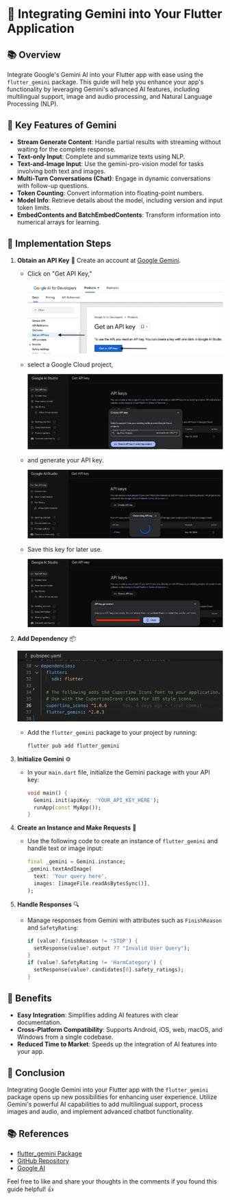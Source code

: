 # 🚀 Integrating Gemini into Your Flutter Application

## 📚 Overview

Integrate Google's Gemini AI into your Flutter app with ease using the `flutter_gemini` package. This guide will help you enhance your app's functionality by leveraging Gemini's advanced AI features, including multilingual support, image and audio processing, and Natural Language Processing (NLP).

## 🌟 Key Features of Gemini

- **Stream Generate Content**: Handle partial results with streaming without waiting for the complete response.
- **Text-only Input**: Complete and summarize texts using NLP.
- **Text-and-Image Input**: Use the gemini-pro-vision model for tasks involving both text and images.
- **Multi-Turn Conversations (Chat)**: Engage in dynamic conversations with follow-up questions.
- **Token Counting**: Convert information into floating-point numbers.
- **Model Info**: Retrieve details about the model, including version and input token limits.
- **EmbedContents and BatchEmbedContents**: Transform information into numerical arrays for learning.

## 🏁 Implementation Steps

1. **Obtain an API Key** 🔑
   Create an account at [Google Gemini](https://ai.google.dev/tutorials/setup).
   
    - Click on "Get API Key,"
   
      ![](media/steps/step1-1.webp)
   
    - select a Google Cloud project,
   
      ![](media/steps/step1-2.webp)
   
    - and generate your API key.
   
      ![](media/steps/step1-3.webp)
   
    - Save this key for later use.
   
      ![](media/steps/step1-4.webp)

2. **Add Dependency** 📦

   ![](media/steps/step2-1.webp)

    - Add the `flutter_gemini` package to your project by running:
      ```sh
      flutter pub add flutter_gemini
      ```

3. **Initialize Gemini** ⚙️
    - In your `main.dart` file, initialize the Gemini package with your API key:
      ```dart
      void main() {
        Gemini.init(apiKey: 'YOUR_API_KEY_HERE');
        runApp(const MyApp());
      }
      ```

4. **Create an Instance and Make Requests** 🤖
    - Use the following code to create an instance of `flutter_gemini` and handle text or image input:
      ```dart
      final _gemini = Gemini.instance;
      _gemini.textAndImage(
        text: 'Your query here',
        images: [imageFile.readAsBytesSync()],
      );
      ```

5. **Handle Responses** 🔍
    - Manage responses from Gemini with attributes such as `FinishReason` and `SafetyRating`:
      ```dart
      if (value?.finishReason != 'STOP') {
        setResponse(value?.output ?? "Invalid User Query");
      }
      if (value?.SafetyRating != 'HarmCategory') {
        setResponse(value?.candidates[0].safety_ratings);
      }
      ```

## 🎉 Benefits

- **Easy Integration**: Simplifies adding AI features with clear documentation.
- **Cross-Platform Compatibility**: Supports Android, iOS, web, macOS, and Windows from a single codebase.
- **Reduced Time to Market**: Speeds up the integration of AI features into your app.

## 🌟 Conclusion

Integrating Google Gemini into your Flutter app with the `flutter_gemini` package opens up new possibilities for enhancing user experience. Utilize Gemini's powerful AI capabilities to add multilingual support, process images and audio, and implement advanced chatbot functionality.

## 📚 References

- [flutter_gemini Package](https://pub.dev/packages/flutter_gemini)
- [GitHub Repository](https://github.com/ChunhThanhDe/Flutter_gemini_Chat)
- [Google AI](https://ai.google.dev/)

Feel free to like and share your thoughts in the comments if you found this guide helpful! 👍